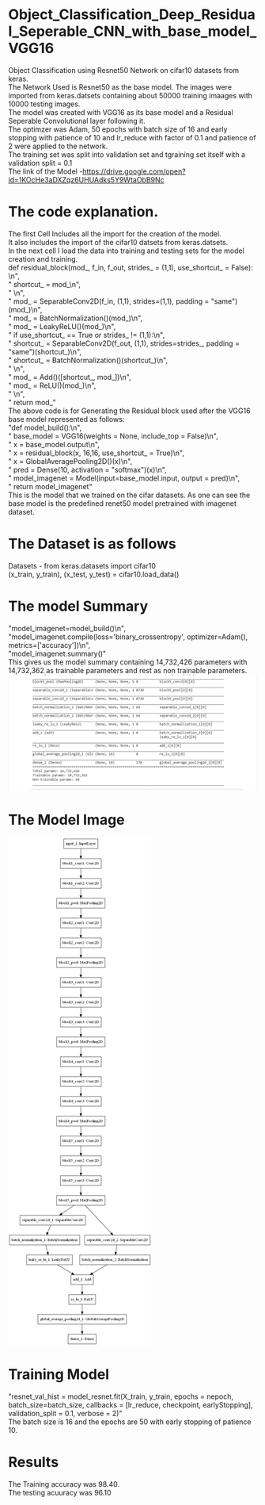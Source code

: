 # Object_Classification_Deep_Residual_Seperable_CNN_with_base_model_VGG16
Object Classification using Resnet50 Network on cifar10 datasets from keras.  
The Network Used is Resnet50 as the base model.  The images were imported from keras.datsets containing about 50000 training imaages with 10000 testing images.  
The model was created with VGG16 as its base model and a Residual Seperable Convolutional layer following it.  
The optimzer was Adam, 50 epochs with batch size of 16 and early stopping with patience of 10 and lr_reduce with factor of 0.1 and     patience of 2 were applied to the network.  
The training set was split into validation set and tgraining set itself with a validation split = 0.1  
The link of the Model -https://drive.google.com/open?id=1KOcHe3aDXZqz6UHUAdks5Y9WtaObB9Nc
# The code explanation.
The first Cell Includes all the import for the creation of the model.  
It also includes the import of the cifar10 datsets from keras.datsets.  
In the next cell I load the data into training and testing sets for the model creation and training.  
def residual_block(mod_, f_in, f_out, strides_ = (1,1), use_shortcut_ = False):   \n",  
    "    shortcut_ = mod_\n",  
    "    \n",  
    "    mod_ = SeparableConv2D(f_in, (1,1), strides=(1,1), padding = \"same\")(mod_)\n",  
    "    mod_ = BatchNormalization()(mod_)\n",  
    "    mod_ = LeakyReLU()(mod_)\n",  
    "    if use_shortcut_ == True or strides_ != (1,1):\n",  
    "        shortcut_ = SeparableConv2D(f_out, (1,1), strides=strides_, padding = \"same\")(shortcut_)\n",  
    "        shortcut_ = BatchNormalization()(shortcut_)\n",  
    "        \n",  
    "    mod_ = Add()([shortcut_, mod_])\n",  
    "    mod_ = ReLU()(mod_)\n",  
    "    \n",  
    "    return mod_"  
 The above code is for Generating the Residual block used after the VGG16 base model represented as follows:  
 "def model_build():\n",  
 "    base_model = VGG16(weights = None, include_top = False)\n",  
    "    x = base_model.output\n",  
    "    x = residual_block(x, 16,16, use_shortcut_ = True)\n",  
    "    x = GlobalAveragePooling2D()(x)\n",  
    "    pred = Dense(10, activation = \"softmax\")(x)\n",  
    "    model_imagenet = Model(input=base_model.input, output = pred)\n",  
    "    return model_imagenet"  
 This is the model that we trained on the cifar datasets. 
 As one can see the base model is the predefined renet50 model pretrained with imagenet dataset.
# The Dataset is as follows
Datasets - from keras.datasets import cifar10  
(x_train, y_train), (x_test, y_test) = cifar10.load_data()  
# The model Summary
"model_imagenet=model_build()\n",  
"model_imagenet.compile(loss='binary_crossentropy', optimizer=Adam(), metrics=['accuracy'])\n",  
"model_imagenet.summary()"    
This gives us the model summary containing 14,732,426 parameters with 14,732,362 as trainable parameters and rest as non trainable parameters.  
![Summary](Capture.PNG)
# The Model Image
![Model](model_best.png)
# Training Model
"resnet_val_hist = model_resnet.fit(X_train, y_train, epochs = nepoch, batch_size=batch_size, callbacks = [lr_reduce, checkpoint, earlyStopping], validation_split = 0.1, verbose = 2)"  
The batch size is 16  and the epochs are 50 with early stopping of  patience 10.  
# Results
The Training accuracy was 98.40.  
The testing acuuracy was 96.10  
